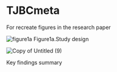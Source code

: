 # TJBCmeta
For recreate figures in the research paper




![figure1a](https://github.com/user-attachments/assets/921ccff1-5f2c-42c0-a74b-564567848a6e)
Figure1a.Study design

![Copy of Untitled (9)](https://github.com/user-attachments/assets/d81c2758-038f-4a98-bb41-6964dcec1641)

Key findings summary

